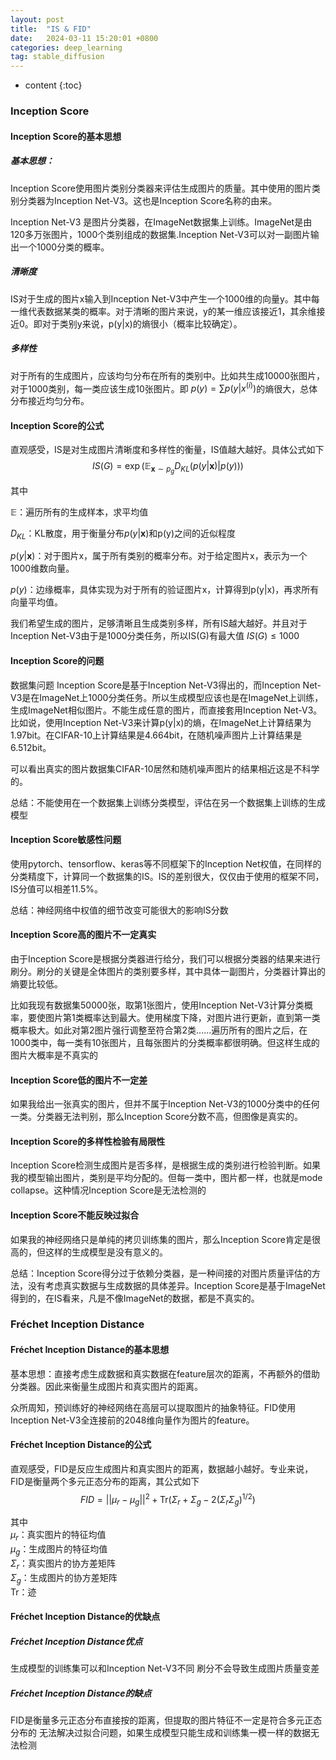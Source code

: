 ```yaml
---
layout: post
title:  "IS & FID"
date:   2024-03-11 15:20:01 +0800
categories: deep_learning
tag: stable_diffusion
---
```



* content
{:toc}
### Inception Score
#### Inception Score的基本思想
##### 基本思想：
Inception Score使用图片类别分类器来评估生成图片的质量。其中使用的图片类别分类器为Inception Net-V3。这也是Inception Score名称的由来。

Inception Net-V3 是图片分类器，在ImageNet数据集上训练。ImageNet是由120多万张图片，1000个类别组成的数据集.Inception Net-V3可以对一副图片输出一个1000分类的概率。

##### 清晰度
IS对于生成的图片x输入到Inception Net-V3中产生一个1000维的向量y。其中每一维代表数据某类的概率。对于清晰的图片来说，y的某一维应该接近1，其余维接近0。即对于类别y来说，p(y|x)的熵很小（概率比较确定）。

##### 多样性
对于所有的生成图片，应该均匀分布在所有的类别中。比如共生成10000张图片，对于1000类别，每一类应该生成10张图片。即 
$p(y) = \sum p(y|x^{(i)})$的熵很大，总体分布接近均匀分布。

#### Inception Score的公式
直观感受，IS是对生成图片清晰度和多样性的衡量，IS值越大越好。具体公式如下
$$
IS(G) = \exp(\mathbb{E}_{\boldsymbol{x} \sim p_g} D_{KL}(p(y|\boldsymbol{x}) | p(y)))
$$

其中

$\mathbb{E}$：遍历所有的生成样本，求平均值

$D_{KL}$：KL散度，用于衡量分布$p(y|\boldsymbol{x})$和p(y)之间的近似程度

$p(y|\boldsymbol{x})$：对于图片x，属于所有类别的概率分布。对于给定图片x，表示为一个1000维数向量。

$p(y)$：边缘概率，具体实现为对于所有的验证图片x，计算得到p(y|x)，再求所有向量平均值。

我们希望生成的图片，足够清晰且生成类别多样，所有IS越大越好。并且对于Inception Net-V3由于是1000分类任务，所以IS(G)有最大值
$IS(G) \leq 1000$

#### Inception Score的问题
数据集问题
Inception Score是基于Inception Net-V3得出的，而Inception Net-V3是在ImageNet上1000分类任务。所以生成模型应该也是在ImageNet上训练，生成ImageNet相似图片。不能生成任意的图片，而直接套用Inception Net-V3。
比如说，使用Inception Net-V3来计算p(y|x)的熵，在ImageNet上计算结果为1.97bit。在CIFAR-10上计算结果是4.664bit，在随机噪声图片上计算结果是6.512bit。

可以看出真实的图片数据集CIFAR-10居然和随机噪声图片的结果相近这是不科学的。

总结：不能使用在一个数据集上训练分类模型，评估在另一个数据集上训练的生成模型

#### Inception Score敏感性问题

使用pytorch、tensorflow、keras等不同框架下的Inception Net权值，在同样的分类精度下，计算同一个数据集的IS。IS的差别很大，仅仅由于使用的框架不同，IS分值可以相差11.5%。

总结：神经网络中权值的细节改变可能很大的影响IS分数

#### Inception Score高的图片不一定真实

由于Inception Score是根据分类器进行给分，我们可以根据分类器的结果来进行刷分。刷分的关键是全体图片的类别要多样，其中具体一副图片，分类器计算出的熵要比较低。

比如我现有数据集50000张，取第1张图片，使用Inception Net-V3计算分类概率，要使图片第1类概率达到最大。使用梯度下降，对图片进行更新，直到第一类概率极大。如此对第2图片强行调整至符合第2类......遍历所有的图片之后，在1000类中，每一类有10张图片，且每张图片的分类概率都很明确。但这样生成的图片大概率是不真实的

#### Inception Score低的图片不一定差

如果我给出一张真实的图片，但并不属于Inception Net-V3的1000分类中的任何一类。分类器无法判别，那么Inception Score分数不高，但图像是真实的。

#### Inception Score的多样性检验有局限性

Inception Score检测生成图片是否多样，是根据生成的类别进行检验判断。如果我的模型输出图片，类别是平均分配的。但每一类中，图片都一样，也就是mode collapse。这种情况Inception Score是无法检测的

#### Inception Score不能反映过拟合

如果我的神经网络只是单纯的拷贝训练集的图片，那么Inception Score肯定是很高的，但这样的生成模型是没有意义的。

总结：Inception Score得分过于依赖分类器，是一种间接的对图片质量评估的方法，没有考虑真实数据与生成数据的具体差异。Inception Score是基于ImageNet得到的，在IS看来，凡是不像ImageNet的数据，都是不真实的。

### Fréchet Inception Distance
#### Fréchet Inception Distance的基本思想
基本思想：直接考虑生成数据和真实数据在feature层次的距离，不再额外的借助分类器。因此来衡量生成图片和真实图片的距离。

众所周知，预训练好的神经网络在高层可以提取图片的抽象特征。FID使用Inception Net-V3全连接前的2048维向量作为图片的feature。

#### Fréchet Inception Distance的公式
直观感受，FID是反应生成图片和真实图片的距离，数据越小越好。专业来说，FID是衡量两个多元正态分布的距离，其公式如下
$$
FID = ||\mu_r - \mu_g||^2 + \text{Tr}(\Sigma_r + \Sigma_g - 2(\Sigma_r\Sigma_g)^{1/2})
$$

其中\
$\mu_r$：真实图片的特征均值 \
$\mu_g$：生成图片的特征均值 \
$\Sigma_r$：真实图片的协方差矩阵 \
$\Sigma_g$：生成图片的协方差矩阵 \
$\text{Tr}$：迹
#### Fréchet Inception Distance的优缺点
##### Fréchet Inception Distance优点
生成模型的训练集可以和Inception Net-V3不同
刷分不会导致生成图片质量变差
##### Fréchet Inception Distance的缺点
FID是衡量多元正态分布直接按的距离，但提取的图片特征不一定是符合多元正态分布的
无法解决过拟合问题，如果生成模型只能生成和训练集一模一样的数据无法检测